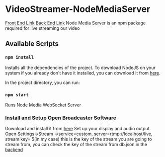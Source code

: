 # VideoStreamer-NodeMediaServer
[Front End Link](https://github.com/adnansadar/Video-Streamer-FrontEnd)
[Back End Link](https://github.com/adnansadar/VideoStreamer-Backend)
Node Media Server is an npm package required for live streaming our video

## Available Scripts

### `npm install`

Installs all the dependencies of the project.
To download NodeJS on your system if you already don't have it installed, you can download it from [here](https://nodejs.org/en/).

In the project directory, you can run:

### `npm start`
Runs Node Media WebSocket Server

### Install and Setup Open Broadcaster Software
Download and install it from [here](https://obsproject.com/)
Set up your display and audio output.
Open Settings->Stream ->service=custom, server=rtmp://localhost/live, stream key= 5(in my case) this is the key of the stream you are going to stream from, you can check the key of the stream from db.json in the [backend](https://github.com/adnansadar/VideoStreamer-Backend)
